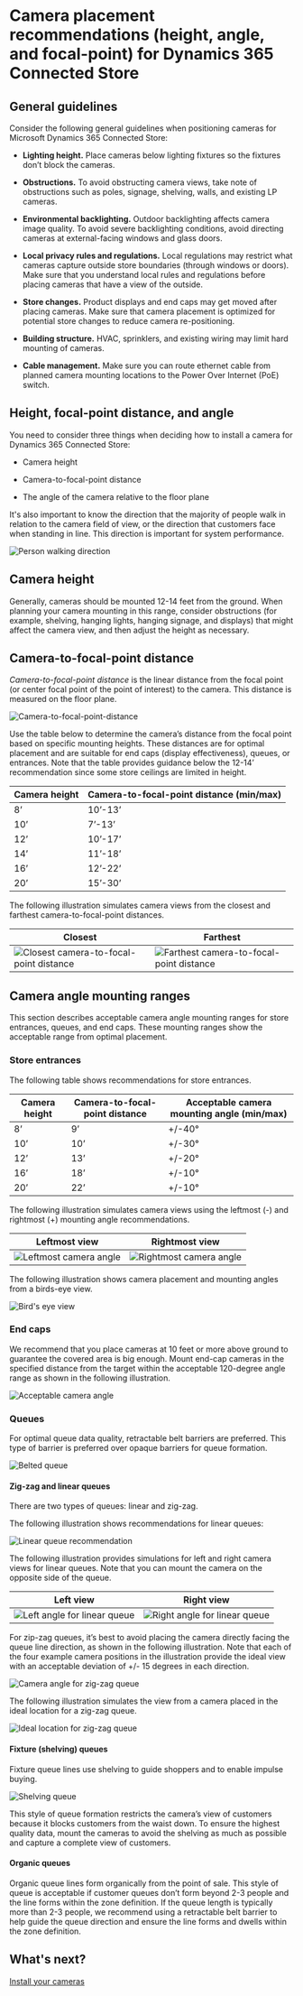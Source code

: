 

# Camera placement recommendations (height, angle, and focal-point) for Dynamics 365 Connected Store

## General guidelines

Consider the following general guidelines when positioning cameras for Microsoft Dynamics 365 Connected Store:

- **Lighting height.** Place cameras below lighting fixtures so the fixtures don’t block the cameras.

- **Obstructions.** To avoid obstructing camera views, take note of obstructions such as poles, signage, shelving, walls, and existing 
LP cameras.

- **Environmental backlighting.** Outdoor backlighting affects camera image quality. To avoid severe backlighting conditions, 
avoid directing cameras at external-facing windows and glass doors.

- **Local privacy rules and regulations.** Local regulations may restrict what cameras capture outside store boundaries 
(through windows or doors). Make sure that you understand local rules and regulations before placing cameras that have a view of 
the outside.

- **Store changes.** Product displays and end caps may get moved after placing cameras. Make sure that camera placement is 
optimized for potential store changes to reduce camera re-positioning.

- **Building structure.** HVAC, sprinklers, and existing wiring may limit hard mounting of cameras.

- **Cable management.** Make sure you can route ethernet cable from planned camera mounting locations to the Power Over Internet 
(PoE) switch.

## Height, focal-point distance, and angle

You need to consider three things when deciding how to install a camera for Dynamics 365 Connected Store:

- Camera height

- Camera-to-focal-point distance 

- The angle of the camera relative to the floor plane

It's also important to know the direction that the majority of people walk in relation to the camera field of view, or the direction that customers face when standing in line. This direction is important for system performance. 

![Person walking direction](media/person-walking-direction.PNG "Person walking direction")

## Camera height

Generally, cameras should be mounted 12-14 feet from the ground. When planning your camera mounting in this range, 
consider obstructions (for example, shelving, hanging lights, hanging signage, and displays) that might affect the 
camera view, and then adjust the height as necessary. 

## Camera-to-focal-point distance

*Camera-to-focal-point distance* is the linear distance from the focal point (or center focal point of the point of interest) to the 
camera. This distance is measured on the floor plane.

![Camera-to-focal-point-distance](media/camera-to-focal-point.PNG "Camera-to-focal-point-distance")

Use the table below to determine the camera’s distance from the focal point based on specific mounting heights. 
These distances are for optimal placement and are suitable for end caps (display effectiveness), queues, or entrances. 
Note that the table provides guidance below the 12-14’ recommendation since some store ceilings are limited in height.

|Camera height|Camera-to-focal-point distance (min/max)|
|-------------|-----------------------------------------|
|8’	|10’-13’|
|10’|7’-13’|
|12’|10’-17’|
|14’|11’-18’|
|16’|12’-22’|
|20’|15’-30’|

The following illustration simulates camera views from the closest and farthest camera-to-focal-point distances.

|Closest| Farthest |
|--------------------------------------------------------|----------------------------------------------------|
|![Closest camera-to-focal-point distance](media/focal-point-closest.PNG "Closest camera-to-focal-point distance")|![Farthest camera-to-focal-point distance](media/focal-point-farthest.PNG "Farthest camera-to-focal-point distance")|

## Camera angle mounting ranges

This section describes acceptable camera angle mounting ranges for store entrances, queues, and end caps. These mounting ranges show 
the acceptable range from optimal placement.

### Store entrances

The following table shows recommendations for store entrances.

|Camera height|Camera-to-focal-point distance|Acceptable camera mounting angle (min/max)|
|--------------|-----------------------------|-----------------------------------------------------------------|
|8’ |9’| +/-40°|
|10’|10’|+/-30°|
|12’|13’|+/-20°|
|16’|18’|+/-10°|
|20’|22’|+/-10°|

The following illustration simulates camera views using the leftmost (-) and rightmost (+) mounting angle recommendations.

|Leftmost view|Rightmost view|
|----------------------------------------------------------|-----------------------------------------------------|
|![Leftmost camera angle](media/camera-angle-left.PNG "Leftmost camera angle")|![Rightmost camera angle](media/camera-angle-right.PNG "Rightmost camera angle")|

The following illustration shows camera placement and mounting angles from a birds-eye view.

![Bird's eye view](media/camera-angle-top.PNG "Bird's eye view")
 
### End caps

We recommend that you place cameras at 10 feet or more above ground to guarantee the covered area is big enough. Mount end-cap 
cameras in the specified distance from the target within the acceptable 120-degree angle range as shown in the following illustration.

![Acceptable camera angle](media/camera-angle-acceptable.PNG "Acceptable camera angle")

### Queues

For optimal queue data quality, retractable belt barriers are preferred. This type of barrier is preferred over 
opaque barriers for queue formation.

![Belted queue](media/belted-queue.PNG "Belted queue")
 
#### Zig-zag and linear queues

There are two types of queues: linear and zig-zag.

The following illustration shows recommendations for linear queues:

![Linear queue recommendation](media/camera-angle-linear-queue.PNG "Linear queue recommendation")
 
The following illustration provides simulations for left and right camera views for linear queues. Note that you can mount the camera 
on the opposite side of the queue. 

|Left view|Right view|
|----------------------------------------------------------|-----------------------------------------------------|
|![Left angle for linear queue](media/camera-angle-linear-left.PNG "Left angle for linear queue")|![Right angle for linear queue](media/camera-angle-linear-right.PNG "Right angle for linear queue")| 

For zip-zag queues, it’s best to avoid placing the camera directly facing the queue line direction, as shown in the 
following illustration. Note that each of the four example camera positions in the illustration provide the ideal view with an 
acceptable deviation of +/- 15 degrees in each direction.

![Camera angle for zig-zag queue](media/camera-angle-zig-zag-queue.PNG "Camera angle for zig-zag queue")

The following illustration simulates the view from a camera placed in the ideal location for a zig-zag queue.
  
![Ideal location for zig-zag queue](media/camera-angle-ideal-zig-zag.PNG "Ideal location for zig-zag queue")

#### Fixture (shelving) queues

Fixture queue lines use shelving to guide shoppers and to enable impulse buying. 

![Shelving queue](media/shelving-queue.PNG "Shelving queue")
 
This style of queue formation restricts the camera’s view of customers because it blocks customers from the waist down. 
To ensure the highest quality data, mount the cameras to avoid the shelving as much as possible and capture a complete view of 
customers.

#### Organic queues

Organic queue lines form organically from the point of sale. This style of queue is acceptable if customer queues don’t form 
beyond 2-3 people and the line forms within the zone definition. If the queue length is typically more than 2-3 people, we recommend 
using a retractable belt barrier to help guide the queue direction and ensure the line forms and dwells within the zone definition.

## What's next?

[Install your cameras](install-cameras.md)
